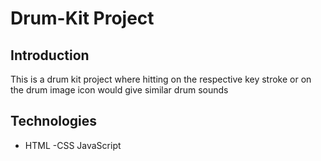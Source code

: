 # Drum-Kit Project

## Introduction

This is a drum kit project where hitting on the respective key stroke or on the drum image icon would give similar drum sounds

## Technologies

- HTML
  -CSS
  JavaScript
